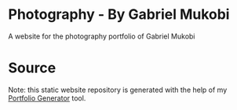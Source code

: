 # Photography - By Gabriel Mukobi

A website for the photography portfolio of Gabriel Mukobi

# Source

Note: this static website repository is generated with the help of my [Portfolio Generator](https://github.com/mukobi/Portfolio-Generator) tool.
